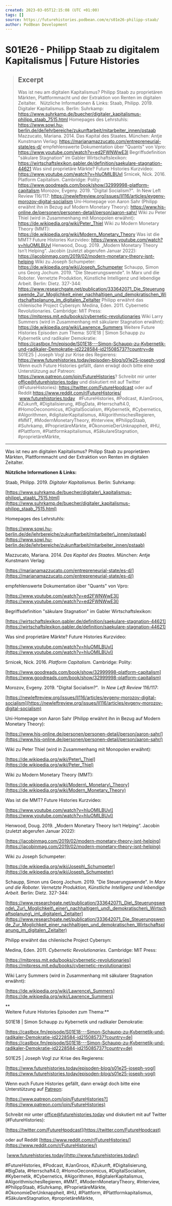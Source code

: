 ```yaml
---
created: 2023-03-05T12:15:08 (UTC +01:00)
tags: []
source: https://futurehistories.podbean.com/e/s01e26-philipp-staab/
author: PodBean Development
---
```


# S01E26 - Philipp Staab zu digitalem Kapitalismus | Future Histories

> ## Excerpt
> Was ist neu am digitalen Kapitalismus? Philipp Staab zu proprietären Märkten, Plattformmacht und der Extraktion von Renten im digitalen Zeitalter.
 
Nützliche Informationen & Links:
Staab, Philipp. 2019. Digitaler Kapitalismus. Berlin: Suhrkamp:
https://www.suhrkamp.de/buecher/digitaler_kapitalismus-philipp_staab_7515.html
Homepages des Lehrstuhls:
https://www.sowi.hu-berlin.de/de/lehrbereiche/zukunftarbeit/mitarbeiter_innen/pstaab
Mazzucato, Mariana. 2014. Das Kapital des Staates. München: Antje Kunstmann Verlag:
https://marianamazzucato.com/entrepreneurial-state/es-d/
empfehlenswerte Dokumentation über "Quants" von Vpro:
https://www.youtube.com/watch?v=ed2FWNWwE3I
Begriffsdefinition "säkulare Stagnation" im Gabler Wirtschaftslexikon:
https://wirtschaftslexikon.gabler.de/definition/saekulare-stagnation-44621
Was sind proprietäre Märkte? Future Histories Kurzvideo:
https://www.youtube.com/watch?v=hIuOMlLBUvI
Srnicek, Nick. 2016. Platform Capitalism. Cambridge: Polity:
https://www.goodreads.com/book/show/32999998-platform-capitalism
Morozov, Evgeny. 2019. "Digital Socialism?".  In New Left Review 116/117:
https://newleftreview.org/issues/II116/articles/evgeny-morozov-digital-socialism
Uni-Homepage von Aaron Sahr (Philipp erwähnt ihn in Bezug auf Modern Monetary Theory):
https://www.his-online.de/personen/personen-detail/person/aaron-sahr/
Wiki zu Peter Thiel (wird in Zusammenhang mit Monopolen erwähnt):
https://de.wikipedia.org/wiki/Peter_Thiel
Wiki zu Modern Monetary Theory (MMT):
https://de.wikipedia.org/wiki/Modern_Monetary_Theory
Was ist die MMT? Future Histories Kurzvideo:
https://www.youtube.com/watch?v=hIuOMlLBUvI
Henwood, Doug. 2019. „Modern Monetary Theory Isn’t Helping“. Jacobin (zuletzt abgerufen Januar 2022):
https://jacobinmag.com/2019/02/modern-monetary-theory-isnt-helping
Wiki zu Joseph Schumpeter:
https://de.wikipedia.org/wiki/Joseph_Schumpeter
Schaupp, Simon uns Georg Jochum. 2019. "Die Steuerungswende". In Marx und die Roboter. Vernetzte Produktion, Künstliche Intelligenz und lebendige Arbeit. Berlin: Dietz. 327-344:
https://www.researchgate.net/publication/333642071_Die_Steuerungswende_Zur_Moglichkeit_einer_nachhaltigen_und_demokratischen_Wirtschaftsplanung_im_digitalen_Zeitalter
Philipp erwähnt das chilenische Project Cybersyn:
Medina, Eden. 2011. Cybernetic Revolutionaries. Cambridge: MIT Press:
https://mitpress.mit.edu/books/cybernetic-revolutionaries
Wiki Larry Summers (wird in Zusammenhang mit säkularer Stagnation erwähnt):
https://de.wikipedia.org/wiki/Lawrence_Summers
Weitere Future Histories Episoden zum Thema:
S01E18 | Simon Schaupp zu Kybernetik und radikaler Demokratie:
https://castbox.fm/episode/S01E18---Simon-Schaupp-zu-Kybernetik-und-radikaler-Demokratie-id2228584-id215085737?country=de
S01E25 | Joseph Vogl zur Krise des Regierens:
https://www.futurehistories.today/episoden-blog/s01e25-joseph-vogl
Wenn euch Future Histories gefällt, dann erwägt doch bitte eine Unterstützung auf Patreon:
https://www.patreon.com/join/FutureHistories?
Schreibt mir unter office@futurehistories.today und diskutiert mit auf Twitter (#FutureHistories):
https://twitter.com/FutureHpodcast
oder auf Reddit https://www.reddit.com/r/FutureHistories/
 www.futurehistories.today
 
#FutureHistories, #Podcast, #JanGroos, #Zukunft, #Digitalisierung, #BigData, #Herrschaft4.0, #HomoOeconomicus, #DigitalSocialism, #Kybernetik, #Cybernetics, #Algorithmen, #digitalerKapitalismus, #AlgorithmischesRegieren, #MMT, #ModernMonetaryTheory, #Interview, #PhilippStaab, #Suhrkamp, #ProprietäreMärkte, #ÖkonomieDerUnknappheit, #HU, #Plattform, #Plattformkapitalismus, #SäkulareStagnation, #proprietäreMärkte,

---
Was ist neu am digitalen Kapitalismus? Philipp Staab zu proprietären Märkten, Plattformmacht und der Extraktion von Renten im digitalen Zeitalter.

**Nützliche Informationen & Links:**

Staab, Philipp. 2019. _Digitaler Kapitalismus._ Berlin: Suhrkamp:

[https://www.suhrkamp.de/buecher/digitaler\_kapitalismus-philipp\_staab\_7515.html](https://www.suhrkamp.de/buecher/digitaler_kapitalismus-philipp_staab_7515.html)

  
Homepages des Lehrstuhls:

[https://www.sowi.hu-berlin.de/de/lehrbereiche/zukunftarbeit/mitarbeiter\_innen/pstaab](https://www.sowi.hu-berlin.de/de/lehrbereiche/zukunftarbeit/mitarbeiter_innen/pstaab)

  
Mazzucato, Mariana. 2014. _Das Kapital des Staates._ München: Antje Kunstmann Verlag:

[https://marianamazzucato.com/entrepreneurial-state/es-d/](https://marianamazzucato.com/entrepreneurial-state/es-d/)

  
empfehlenswerte Dokumentation über "Quants" von Vpro:

[https://www.youtube.com/watch?v=ed2FWNWwE3I](https://www.youtube.com/watch?v=ed2FWNWwE3I)

  
Begriffsdefinition "säkulare Stagnation" im Gabler Wirtschaftslexikon:

[https://wirtschaftslexikon.gabler.de/definition/saekulare-stagnation-44621](https://wirtschaftslexikon.gabler.de/definition/saekulare-stagnation-44621)

  
Was sind proprietäre Märkte? Future Histories Kurzvideo:

[https://www.youtube.com/watch?v=hIuOMlLBUvI](https://www.youtube.com/watch?v=hIuOMlLBUvI)

  
Srnicek, Nick. 2016. _Platform Capitalism._ Cambridge: Polity:

[https://www.goodreads.com/book/show/32999998-platform-capitalism](https://www.goodreads.com/book/show/32999998-platform-capitalism)

  
Morozov, Evgeny. 2019. "Digital Socialism?".  In _New Left Review_ 116/117:

[https://newleftreview.org/issues/II116/articles/evgeny-morozov-digital-socialism](https://newleftreview.org/issues/II116/articles/evgeny-morozov-digital-socialism)

  
Uni-Homepage von Aaron Sahr (Philipp erwähnt ihn in Bezug auf Modern Monetary Theory):

[https://www.his-online.de/personen/personen-detail/person/aaron-sahr/](https://www.his-online.de/personen/personen-detail/person/aaron-sahr/)

  
Wiki zu Peter Thiel (wird in Zusammenhang mit Monopolen erwähnt):

[https://de.wikipedia.org/wiki/Peter\_Thiel](https://de.wikipedia.org/wiki/Peter_Thiel)

  
Wiki zu Modern Monetary Theory (MMT):

[https://de.wikipedia.org/wiki/Modern\_Monetary\_Theory](https://de.wikipedia.org/wiki/Modern_Monetary_Theory)

  
Was ist die MMT? Future Histories Kurzvideo:

[https://www.youtube.com/watch?v=hIuOMlLBUvI](https://www.youtube.com/watch?v=hIuOMlLBUvI)

  
Henwood, Doug. 2019. „Modern Monetary Theory Isn’t Helping“. Jacobin (zuletzt abgerufen Januar 2022):

[https://jacobinmag.com/2019/02/modern-monetary-theory-isnt-helping](https://jacobinmag.com/2019/02/modern-monetary-theory-isnt-helping)

  
Wiki zu Joseph Schumpeter:

[https://de.wikipedia.org/wiki/Joseph\_Schumpeter](https://de.wikipedia.org/wiki/Joseph_Schumpeter)

  
Schaupp, Simon uns Georg Jochum. 2019. "Die Steuerungswende". In _Marx und die Roboter. Vernetzte Produktion, Künstliche Intelligenz und lebendige Arbeit_. Berlin: Dietz. 327-344:

[https://www.researchgate.net/publication/333642071\_Die\_Steuerungswende\_Zur\_Moglichkeit\_einer\_nachhaltigen\_und\_demokratischen\_Wirtschaftsplanung\_im\_digitalen\_Zeitalter](https://www.researchgate.net/publication/333642071_Die_Steuerungswende_Zur_Moglichkeit_einer_nachhaltigen_und_demokratischen_Wirtschaftsplanung_im_digitalen_Zeitalter)

  
Philipp erwähnt das chilenische Project Cybersyn:

Medina, Eden. 2011. _Cybernetic Revolutionaries._ Cambridge: MIT Press:

[https://mitpress.mit.edu/books/cybernetic-revolutionaries](https://mitpress.mit.edu/books/cybernetic-revolutionaries)

  
Wiki Larry Summers (wird in Zusammenhang mit säkularer Stagnation erwähnt):

[https://de.wikipedia.org/wiki/Lawrence\_Summers](https://de.wikipedia.org/wiki/Lawrence_Summers)

**  
Weitere Future Histories Episoden zum Thema:**

S01E18 | Simon Schaupp zu Kybernetik und radikaler Demokratie:

[https://castbox.fm/episode/S01E18---Simon-Schaupp-zu-Kybernetik-und-radikaler-Demokratie-id2228584-id215085737?country=de](https://castbox.fm/episode/S01E18---Simon-Schaupp-zu-Kybernetik-und-radikaler-Demokratie-id2228584-id215085737?country=de)

  
S01E25 | Joseph Vogl zur Krise des Regierens:

[https://www.futurehistories.today/episoden-blog/s01e25-joseph-vogl](https://www.futurehistories.today/episoden-blog/s01e25-joseph-vogl)

Wenn euch Future Histories gefällt, dann erwägt doch bitte eine Unterstützung auf [Patreon](https://www.patreon.com/join/FutureHistories):

[https://www.patreon.com/join/FutureHistories?](https://www.patreon.com/join/FutureHistories)

Schreibt mir unter [office@futurehistories.today](mailto:office@futurehistories.today) und diskutiert mit auf Twitter (#FutureHistories):

[https://twitter.com/FutureHpodcast](https://twitter.com/FutureHpodcast)

oder auf Reddit [https://www.reddit.com/r/FutureHistories/](https://www.reddit.com/r/FutureHistories/)

 [www.futurehistories.today](http://www.futurehistories.today/)

#FutureHistories, #Podcast, #JanGroos, #Zukunft, #Digitalisierung, #BigData, #Herrschaft4.0, #HomoOeconomicus, #DigitalSocialism, #Kybernetik, #Cybernetics, #Algorithmen, #digitalerKapitalismus, #AlgorithmischesRegieren, #MMT, #ModernMonetaryTheory, #Interview, #PhilippStaab, #Suhrkamp, #ProprietäreMärkte, #ÖkonomieDerUnknappheit, #HU, #Plattform, #Plattformkapitalismus, #SäkulareStagnation, #proprietäreMärkte,
